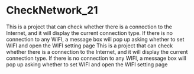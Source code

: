 # CheckNetwork_21
This is a project that can check whether there is a connection to the Internet, and it will display the current connection type. If there is no connection to any WIFI, a message box will pop up asking whether to set WIFI and open the WIFI setting page
This is a project that can check whether there is a connection to the Internet, and it will display the current connection type. If there is no connection to any WIFI, a message box will pop up asking whether to set WIFI and open the WIFI setting page
